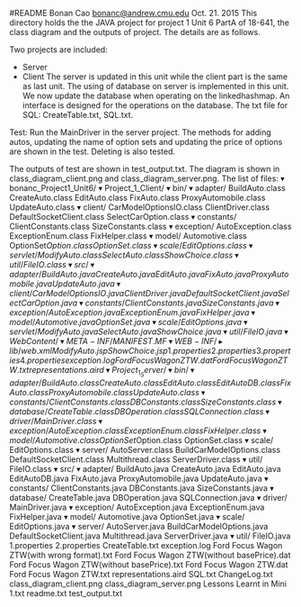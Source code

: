#README
Bonan Cao <bonanc@andrew.cmu.edu>
Oct. 21. 2015
This directory holds the the JAVA project for project 1 Unit 6 PartA of 18-641, the class diagram and the outputs of project. The details are as follows.

Two projects are included:
- Server
- Client
The server is updated in this unit while the client part is the same as last unit.
The using of database on server is implemented in this unit. We now update the database when operating on the linkedhashmap.
An interface is designed for the operations on the database.
The txt file for SQL: CreateTable.txt, SQL.txt.

Test: 
Run the MainDriver in the server project.
The methods for adding autos, updating the name of option sets and updating the price of options are shown in the test. Deleting is also tested.

The outputs of test are shown in test_output.txt.
The diagram is shown in class_diagram_client.png and class_diagram_server.png.
The list of files:
  ▾ bonanc_Project1_Unit6/
    ▾ Project_1_Client/
      ▾ bin/
        ▾ adapter/
            BuildAuto.class
            CreateAuto.class
            EditAuto.class
            FixAuto.class
            ProxyAutomobile.class
            UpdateAuto.class
        ▾ client/
            CarModelOptionsIO.class
            ClientDriver.class
            DefaultSocketClient.class
            SelectCarOption.class
        ▾ constants/
            ClientConstants.class
            SizeConstants.class
        ▾ exception/
            AutoException.class
            ExceptionEnum.class
            FixHelper.class
        ▾ model/
            Automotive.class
            OptionSet$Option.class
            OptionSet.class
        ▾ scale/
            EditOptions.class
        ▾ servlet/
            ModifyAuto.class
            SelectAuto.class
            ShowChoice.class
        ▾ util/
            FileIO.class
      ▾ src/
        ▾ adapter/
            BuildAuto.java
            CreateAuto.java
            EditAuto.java
            FixAuto.java
            ProxyAutomobile.java
            UpdateAuto.java
        ▾ client/
            CarModelOptionsIO.java
            ClientDriver.java
            DefaultSocketClient.java
            SelectCarOption.java
        ▾ constants/
            ClientConstants.java
            SizeConstants.java
        ▾ exception/
            AutoException.java
            ExceptionEnum.java
            FixHelper.java
        ▾ model/
            Automotive.java
            OptionSet.java
        ▾ scale/
            EditOptions.java
        ▾ servlet/
            ModifyAuto.java
            SelectAuto.java
            ShowChoice.java
        ▾ util/
            FileIO.java
      ▾ WebContent/
        ▾ META-INF/
            MANIFEST.MF
        ▾ WEB-INF/
          ▸ lib/
            web.xml
          ModifyAuto.jsp
          ShowChoice.jsp
        1.properties
        2.properties
        3.properties
        4.properties
        exception.log
        Ford Focus Wagon ZTW.dat
        Ford Focus Wagon ZTW.txt
        representations.aird
        ▾ Project_1_Server/
          ▾ bin/
            ▾ adapter/
                BuildAuto.class
                CreateAuto.class
                EditAuto.class
                EditAutoDB.class
                FixAuto.class
                ProxyAutomobile.class
                UpdateAuto.class
            ▾ constants/
                ClientConstants.class
                DBConstants.class
                SizeConstants.class
            ▾ database/
                CreateTable.class
                DBOperation.class
                SQLConnection.class
            ▾ driver/
                MainDriver.class
            ▾ exception/
                AutoException.class
                ExceptionEnum.class
                FixHelper.class
            ▾ model/
                Automotive.class
                OptionSet$Option.class
                OptionSet.class
            ▾ scale/
                EditOptions.class
            ▾ server/
                AutoServer.class
                BuildCarModelOptions.class
                DefaultSocketClient.class
                Multithread.class
                ServerDriver.class
            ▾ util/
                FileIO.class
          ▾ src/
            ▾ adapter/
                BuildAuto.java
                CreateAuto.java
                EditAuto.java
                EditAutoDB.java
                FixAuto.java
                ProxyAutomobile.java
                UpdateAuto.java
            ▾ constants/
                ClientConstants.java
                DBConstants.java
                SizeConstants.java
            ▾ database/
                CreateTable.java
                DBOperation.java
                SQLConnection.java
            ▾ driver/
                MainDriver.java
            ▾ exception/
                AutoException.java
                ExceptionEnum.java
                FixHelper.java
            ▾ model/
                Automotive.java
                OptionSet.java
            ▾ scale/
                EditOptions.java
            ▾ server/
                AutoServer.java
                BuildCarModelOptions.java
                DefaultSocketClient.java
                Multithread.java
                ServerDriver.java
            ▾ util/
                FileIO.java
            1.properties
            2.properties
            CreateTable.txt
            exception.log
            Ford Focus Wagon ZTW(with wrong format).txt
            Ford Focus Wagon ZTW(without basePrice).dat
            Ford Focus Wagon ZTW(without basePrice).txt
            Ford Focus Wagon ZTW.dat
            Ford Focus Wagon ZTW.txt
            representations.aird
            SQL.txt
          ChangeLog.txt
          class_diagram_client.png
          class_diagram_server.png
          Lessons Learnt in Mini 1.txt
          readme.txt
          test_output.txt
